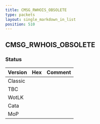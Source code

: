 ```yaml
---
title: CMSG_RWHOIS_OBSOLETE
type: packets
layout: single_markdown_in_list
position: 510
---
```


## CMSG_RWHOIS_OBSOLETE

### Status

Version | Hex | Comment
---------- | ---------- | ---------- 
Classic |  |  
TBC |  |  
WotLK |  |  
Cata |  |  
MoP |  |  